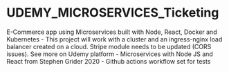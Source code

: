 # UDEMY_MICROSERVICES_Ticketing
E-Commerce app using Microservices built with Node, React, Docker and Kubernetes -
This project will work with a cluster and an ingress-nginx load balancer created on a cloud. Stripe module needs to be updated (CORS issues). See more on Udemy platform - Microservices with Node JS and React from Stephen Grider 2020 - Github actions workflow set for tests 
